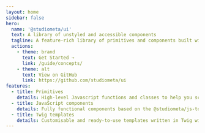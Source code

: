 ```yaml
---
layout: home
sidebar: false
hero:
  name: '@studiometa/ui'
  text: A library of unstyled and accessible components
  tagline: A feature-rich library of primitives and components built with ♥️ by <a href="https://www.studiometa.fr" target="_blank" rel="noopener">Studio Meta</a>
  actions:
    - theme: brand
      text: Get Started →
      link: /guide/concepts/
    - theme: alt
      text: View on GitHub
      link: https://github.com/studiometa/ui
features:
  - title: Primitives
    details: High-level Javascript functions and classes to help you scaffold components
  - title: JavaScript components
    details: Fully functional components based on the @studiometa/js-toolkit framework
  - title: Twig templates
    details: Customisable and ready-to-use templates written in Twig with Tailwind CSS
---
```

